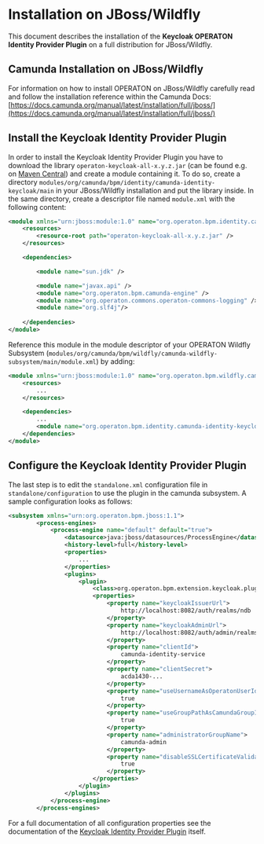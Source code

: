 # Installation on JBoss/Wildfly
This document describes the installation of the **Keycloak OPERATON Identity Provider Plugin** on a full distribution for JBoss/Wildfly.

## Camunda Installation on JBoss/Wildfly

For information on how to install OPERATON on JBoss/Wildfly carefully read and follow the installation reference within the Camunda Docs: [https://docs.camunda.org/manual/latest/installation/full/jboss/](https://docs.camunda.org/manual/latest/installation/full/jboss/)

## Install the Keycloak Identity Provider Plugin

In order to install the Keycloak Identity Provider Plugin you have to download the library ``operaton-keycloak-all-x.y.z.jar`` (can be found e.g. on [Maven Central](https://search.maven.org/search?q=g:org.operaton.bpm.extension%20AND%20a:operaton-keycloak-all)) and create a module containing it.
To do so, create a directory ``modules/org/camunda/bpm/identity/camunda-identity-keycloak/main`` in your JBoss/Wildfly installation and put the library inside. In the same directory, create a descriptor file named ``module.xml`` with the following content:

```xml
<module xmlns="urn:jboss:module:1.0" name="org.operaton.bpm.identity.camunda-identity-keycloak">
    <resources>
        <resource-root path="operaton-keycloak-all-x.y.z.jar" />
    </resources>

    <dependencies>

        <module name="sun.jdk" />

        <module name="javax.api" />
        <module name="org.operaton.bpm.camunda-engine" />
        <module name="org.operaton.commons.operaton-commons-logging" />
        <module name="org.slf4j"/>
        
    </dependencies>
</module>
```

Reference this module in the module descriptor of your OPERATON Wildfly Subsystem (``modules/org/camunda/bpm/wildfly/camunda-wildfly-subsystem/main/module.xml``) by adding:

```xml
<module xmlns="urn:jboss:module:1.0" name="org.operaton.bpm.wildfly.camunda-wildfly-subsystem">
    <resources>
        ...
    </resources>

    <dependencies>
        ...
        <module name="org.operaton.bpm.identity.camunda-identity-keycloak"/>
    </dependencies>
</module>
```

## Configure the Keycloak Identity Provider Plugin

The last step is to edit the ``standalone.xml`` configuration file in ``standalone/configuration`` to use the plugin in the camunda subsystem. A sample configuration looks as follows:

```xml
<subsystem xmlns="urn:org.operaton.bpm.jboss:1.1">
        <process-engines>
            <process-engine name="default" default="true">
                <datasource>java:jboss/datasources/ProcessEngine</datasource>
                <history-level>full</history-level>
                <properties>
                    ...
                </properties>
                <plugins>
                    <plugin>
                        <class>org.operaton.bpm.extension.keycloak.plugin.KeycloakIdentityProviderPlugin</class>
                        <properties>
                            <property name="keycloakIssuerUrl">
                                http://localhost:8082/auth/realms/ndb
                            </property>
                            <property name="keycloakAdminUrl">
                                http://localhost:8082/auth/admin/realms/ndb
                            </property>
                            <property name="clientId">
                                camunda-identity-service
                            </property>
                            <property name="clientSecret">
                                acda1430-...
                            </property>
                            <property name="useUsernameAsOperatonUserId">
                                true
                            </property>
                            <property name="useGroupPathAsCamundaGroupId">
                                true
                            </property>
                            <property name="administratorGroupName">
                                camunda-admin
                            </property>
                            <property name="disableSSLCertificateValidation">
                                true
                            </property>
                        </properties>
                    </plugin>
                </plugins>
            </process-engine>
        </process-engines>
```

For a full documentation of all configuration properties see the documentation of the [Keycloak Identity Provider Plugin](https://github.com/camunda-community-hub/camunda-platform-7-keycloak) itself.
